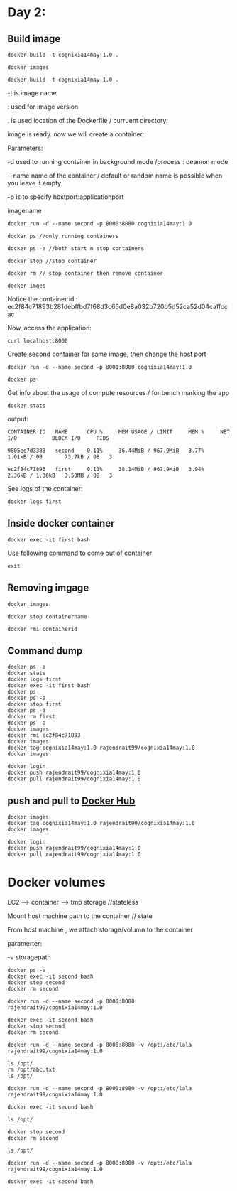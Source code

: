 # Day 2: 

## Build image 

````
docker build -t cognixia14may:1.0 . 

docker images

docker build -t cognixia14may:1.0 . 
````
-t is image name

: used for image version

. is used location of the Dockerfile / curruent directory.

image is ready. now we will create a container:

Parameters:

-d used to running container in background mode /process : deamon mode

--name name of the container / default or random name is possible when you leave it empty

-p is to specify hostport:applicationport

imagename

````
docker run -d --name second -p 8000:8080 cognixia14may:1.0

docker ps //only running containers

docker ps -a //both start n stop containers

docker stop //stop container

docker rm // stop container then remove container

docker imges
````

Notice the container id : ec2f84c71893b281debffbd7f68d3c65d0e8a032b720b5d52ca52d04caffccac

Now, access the application:

````
curl localhost:8000
````

Create second container for same image, then change the host port

````
docker run -d --name second -p 8001:8080 cognixia14may:1.0

docker ps
````
Get info about the usage of compute resources / for bench marking the app

````
docker stats
````
output:

````
CONTAINER ID   NAME      CPU %     MEM USAGE / LIMIT     MEM %     NET I/O           BLOCK I/O     PIDS

9805ee7d3383   second    0.11%     36.44MiB / 967.9MiB   3.77%     1.01kB / 0B       73.7kB / 0B   3

ec2f84c71893   first     0.11%     38.14MiB / 967.9MiB   3.94%     2.36kB / 1.38kB   3.53MB / 0B   3
````

See logs of the container:
````
docker logs first
````

## Inside docker container

````
docker exec -it first bash
````

Use following command to come out of container
````
exit
````

## Removing imgage

````
docker images

docker stop containername

docker rmi containerid

````
## Command dump

````
docker ps -a
docker stats
docker logs first
docker exec -it first bash
docker ps
docker ps -a
docker stop first
docker ps -a
docker rm first
docker ps -a
docker images
docker rmi ec2f84c71893
docker images
docker tag cognixia14may:1.0 rajendrait99/cognixia14may:1.0
docker images

docker login
docker push rajendrait99/cognixia14may:1.0
docker pull rajendrait99/cognixia14may:1.0
````

## push and pull to [Docker Hub](https://hub.docker.com/)

````
docker images
docker tag cognixia14may:1.0 rajendrait99/cognixia14may:1.0
docker images

docker login
docker push rajendrait99/cognixia14may:1.0
docker pull rajendrait99/cognixia14may:1.0
````

# Docker volumes

EC2 --> container --> tmp storage   //stateless 

Mount host machine path to the container // state

From host machine , we attach storage/volumn to the container

paramerter:

-v storagepath

````
docker ps -a
docker exec -it second bash
docker stop second
docker rm second

docker run -d --name second -p 8000:8080 rajendrait99/cognixia14may:1.0

docker exec -it second bash
docker stop second
docker rm second

docker run -d --name second -p 8000:8080 -v /opt:/etc/lala rajendrait99/cognixia14may:1.0

ls /opt/
rm /opt/abc.txt
ls /opt/

docker run -d --name second -p 8000:8080 -v /opt:/etc/lala rajendrait99/cognixia14may:1.0

docker exec -it second bash

ls /opt/

docker stop second
docker rm second

ls /opt/

docker run -d --name second -p 8000:8080 -v /opt:/etc/lala rajendrait99/cognixia14may:1.0

docker exec -it second bash

````


